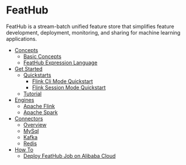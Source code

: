 # FeatHub

FeatHub is a stream-batch unified feature store that simplifies feature
development, deployment, monitoring, and sharing for machine learning
applications.

- [Concepts](concepts/_index.md)
	- [Basic Concepts](concepts/basic-concepts.md)
	- [FeatHub Expression Language](concepts/expression-language.md)
- [Get Started](get-started/_index.md)
	- [Quickstarts](get-started/quickstarts/_index.md)
		- [Flink Cli Mode Quickstart](get-started/quickstarts/flink-cli-mode.md)
		- [Flink Session Mode Quickstart](get-started/quickstarts/flink-session-mode.md)
	- [Tutorial](get-started/tutorial.md)
- [Engines](engines/_index.md)
	- [Apache Flink](engines/flink.md)
	- [Apache Spark](engines/spark.md)
- [Connectors](connectors/_index.md)
  - [Overview](connectors/overview.md) 
  - [MySql](connectors/mysql.md)
  - [Kafka](connectors/kafka.md)
  - [Redis](connectors/redis.md)
- [How To](how-to/_index.md)
  - [Deploy FeatHub Job on Alibaba Cloud](how-to/deploy-on-alibaba-cloud.md)
